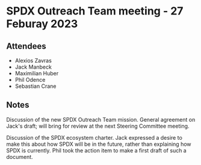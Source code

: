 # SPDX Outreach Team meeting - 27 Feburay 2023

## Attendees

* Alexios Zavras
* Jack Manbeck
* Maximilian Huber
* Phil Odence
* Sebastian Crane

## Notes

Discussion of the new SPDX Outreach Team mission. General agreement on Jack's draft; will bring for review at the next Steering Committee meeting.

Discussion of the SPDX ecosystem charter. Jack expressed a desire to make this about how SPDX will be in the future, rather than explaining how SPDX is currently. Phil took the action item to make a first draft of such a document.

